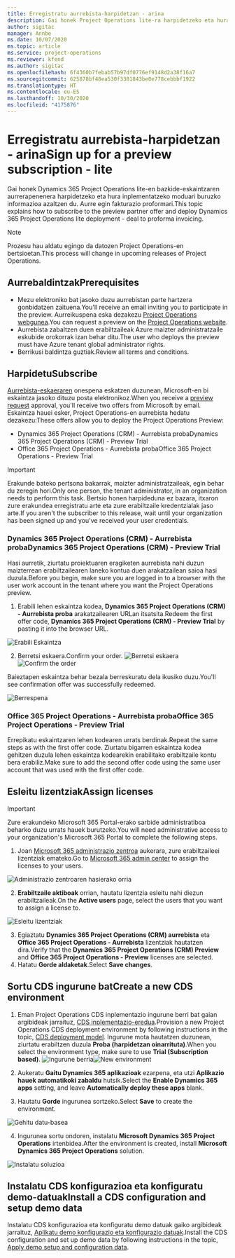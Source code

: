 ```yaml
---
title: Erregistratu aurrebista-harpidetzan - arina
description: Gai honek Project Operations lite-ra harpidetzeko eta hura inplementatzeko moduari buruzko informazioa eskaintzen du. Aurre egin fakturazio proformari.
author: sigitac
manager: Annbe
ms.date: 10/07/2020
ms.topic: article
ms.service: project-operations
ms.reviewer: kfend
ms.author: sigitac
ms.openlocfilehash: 6f4360b7febab57b97df0776ef9148d2a38f16a7
ms.sourcegitcommit: 625878bf48ea530f3381843be0e778cebbbf1922
ms.translationtype: HT
ms.contentlocale: eu-ES
ms.lasthandoff: 10/30/2020
ms.locfileid: "4175876"
---
```

# <a name="sign-up-for-a-preview-subscription---lite"></a><span data-ttu-id="58311-103">Erregistratu aurrebista-harpidetzan - arina</span><span class="sxs-lookup"><span data-stu-id="58311-103">Sign up for a preview subscription - lite</span></span> 

<span data-ttu-id="58311-104">Gai honek Dynamics 365 Project Operations lite-en bazkide-eskaintzaren aurrerapenenera harpidetzeko eta hura inplementatzeko moduari buruzko informazioa azaltzen du. Aurre egin fakturazio proformari.</span><span class="sxs-lookup"><span data-stu-id="58311-104">This topic explains how to subscribe to the preview partner offer and deploy Dynamics 365 Project Operations lite deployment - deal to proforma invoicing.</span></span>

> [!NOTE]
> <span data-ttu-id="58311-105">Prozesu hau aldatu egingo da datozen Project Operations-en bertsioetan.</span><span class="sxs-lookup"><span data-stu-id="58311-105">This process will change in upcoming releases of Project Operations.</span></span>

## <a name="prerequisites"></a><span data-ttu-id="58311-106">Aurrebaldintzak</span><span class="sxs-lookup"><span data-stu-id="58311-106">Prerequisites</span></span>

- <span data-ttu-id="58311-107">Mezu elektroniko bat jasoko duzu aurrebistan parte hartzera gonbidatzen zaituena.</span><span class="sxs-lookup"><span data-stu-id="58311-107">You'll receive an email inviting you to participate in the preview.</span></span> <span data-ttu-id="58311-108">Aurreikuspena eska dezakezu [Project Operations webgunea](https://dynamics.microsoft.com/en-us/project-operations/overview/).</span><span class="sxs-lookup"><span data-stu-id="58311-108">You can request a preview on the [Project Operations website](https://dynamics.microsoft.com/en-us/project-operations/overview/).</span></span>
- <span data-ttu-id="58311-109">Aurrebista zabaltzen duen erabiltzaileak Azure maizter administratzaile eskubide orokorrak izan behar ditu.</span><span class="sxs-lookup"><span data-stu-id="58311-109">The user who deploys the preview must have Azure tenant global administrator rights.</span></span>
- <span data-ttu-id="58311-110">Berrikusi baldintza guztiak.</span><span class="sxs-lookup"><span data-stu-id="58311-110">Review all terms and conditions.</span></span>

## <a name="subscribe"></a><span data-ttu-id="58311-111">Harpidetu</span><span class="sxs-lookup"><span data-stu-id="58311-111">Subscribe</span></span>

<span data-ttu-id="58311-112">[Aurrebista-eskaeraren](https://forms.office.com/FormsPro/Pages/ResponsePage.aspx?id=v4j5cvGGr0GRqy180BHbR56j8lZs0FdAvwT75_WNFyxUMkRDV1NYQU5TNjE2VjhKOVBUNVg2R0s1NC4u) onespena eskatzen duzunean, Microsoft-en bi eskaintza jasoko dituzu posta elektronikoz.</span><span class="sxs-lookup"><span data-stu-id="58311-112">When you receive a [preview request](https://forms.office.com/FormsPro/Pages/ResponsePage.aspx?id=v4j5cvGGr0GRqy180BHbR56j8lZs0FdAvwT75_WNFyxUMkRDV1NYQU5TNjE2VjhKOVBUNVg2R0s1NC4u) approval, you'll receive two offers from Microsoft by email.</span></span> <span data-ttu-id="58311-113">Eskaintza hauei esker, Project Operations-en aurrebista hedatu dezakezu:</span><span class="sxs-lookup"><span data-stu-id="58311-113">These offers allow you to deploy the Project Operations Preview:</span></span>

- <span data-ttu-id="58311-114">Dynamics 365 Project Operations (CRM) - Aurrebista proba</span><span class="sxs-lookup"><span data-stu-id="58311-114">Dynamics 365 Project Operations (CRM) - Preview Trial</span></span>
- <span data-ttu-id="58311-115">Office 365 Project Operations - Aurrebista proba</span><span class="sxs-lookup"><span data-stu-id="58311-115">Office 365 Project Operations - Preview Trial</span></span>

> [!IMPORTANT]
> <span data-ttu-id="58311-116">Erakunde bateko pertsona bakarrak, maizter administratzaileak, egin behar du zeregin hori.</span><span class="sxs-lookup"><span data-stu-id="58311-116">Only one person, the tenant administrator, in an organization needs to perform this task.</span></span> <span data-ttu-id="58311-117">Bertsio honen harpideduna ez bazara, itxaron zure erakundea erregistratu arte eta zure erabiltzaile kredentzialak jaso arte.</span><span class="sxs-lookup"><span data-stu-id="58311-117">If you aren't the subscriber to this release, wait until your organization has been signed up and you've received your user credentials.</span></span>

### <a name="dynamics-365-project-operations-crm---preview-trial"></a><span data-ttu-id="58311-118">Dynamics 365 Project Operations (CRM) - Aurrebista proba</span><span class="sxs-lookup"><span data-stu-id="58311-118">Dynamics 365 Project Operations (CRM) - Preview Trial</span></span> 

<span data-ttu-id="58311-119">Hasi aurretik, ziurtatu proiektuaren eragiketen aurrebista nahi duzun maizterrean erabiltzailearen laneko kontua duen arakatzailean saioa hasi duzula.</span><span class="sxs-lookup"><span data-stu-id="58311-119">Before you begin, make sure you are logged in to a browser with the user work account in the tenant where you want the Project Operations preview.</span></span>

1. <span data-ttu-id="58311-120">Erabili lehen eskaintza kodea, **Dynamics 365 Project Operations (CRM) - Aurrebista proba** arakatzailearen URLan itsatsita.</span><span class="sxs-lookup"><span data-stu-id="58311-120">Redeem the first offer code, **Dynamics 365 Project Operations (CRM) - Preview Trial** by pasting it into the browser URL.</span></span>

![Erabili Eskaintza](./media/16RedeemFirstOfferNew.png)

2. <span data-ttu-id="58311-122">Berretsi eskaera.</span><span class="sxs-lookup"><span data-stu-id="58311-122">Confirm your order.</span></span>
<span data-ttu-id="58311-123">![Berretsi eskaera](./media/17ConfirmOrderNew.png)</span><span class="sxs-lookup"><span data-stu-id="58311-123">![Confirm the order](./media/17ConfirmOrderNew.png)</span></span>

<span data-ttu-id="58311-124">Baieztapen eskaintza behar bezala berreskuratu dela ikusiko duzu.</span><span class="sxs-lookup"><span data-stu-id="58311-124">You'll see confirmation offer was successfully redeemed.</span></span>

![Berrespena](./media/18OrderConfirmationNew.png)

### <a name="office-365-project-operations---preview-trial"></a><span data-ttu-id="58311-126">Office 365 Project Operations - Aurrebista proba</span><span class="sxs-lookup"><span data-stu-id="58311-126">Office 365 Project Operations - Preview Trial</span></span>

<span data-ttu-id="58311-127">Errepikatu eskaintzaren lehen kodearen urrats berdinak.</span><span class="sxs-lookup"><span data-stu-id="58311-127">Repeat the same steps as with the first offer code.</span></span> <span data-ttu-id="58311-128">Ziurtatu bigarren eskaintza kodea gehitzen duzula lehen eskaintza kodearekin erabilitako erabiltzaile kontu bera erabiliz.</span><span class="sxs-lookup"><span data-stu-id="58311-128">Make sure to add the second offer code using the same user account that was used with the first offer code.</span></span>

## <a name="assign-licenses"></a><span data-ttu-id="58311-129">Esleitu lizentziak</span><span class="sxs-lookup"><span data-stu-id="58311-129">Assign licenses</span></span>

> [!IMPORTANT]
> <span data-ttu-id="58311-130">Zure erakundeko Microsoft 365 Portal-erako sarbide administratiboa beharko duzu urrats hauek burutzeko.</span><span class="sxs-lookup"><span data-stu-id="58311-130">You will need administrative access to your organization's Microsoft 365 Portal to complete the following steps.</span></span>


1. <span data-ttu-id="58311-131">Joan [Microsoft 365 administrazio zentroa](https://portal.office.com/) aukerara, zure erabiltzaileei lizentziak emateko.</span><span class="sxs-lookup"><span data-stu-id="58311-131">Go to [Microsoft 365 admin center](https://portal.office.com/) to assign the licenses to your users.</span></span>

![Administrazio zentroaren hasierako orria](./media/14AdminPortal.png)

2. <span data-ttu-id="58311-133">**Erabiltzaile aktiboak** orrian, hautatu lizentzia esleitu nahi diezun erabiltzaileak.</span><span class="sxs-lookup"><span data-stu-id="58311-133">On the **Active users** page, select the users that you want to assign a license to.</span></span>

![Esleitu lizentziak](./media/15AssignLicenses.png)

3. <span data-ttu-id="58311-135">Egiaztatu **Dynamics 365 Project Operations (CRM) aurrebista** eta **Office 365 Project Operations - Aurrebista** lizentziak hautatzen dira.</span><span class="sxs-lookup"><span data-stu-id="58311-135">Verify that the **Dynamics 365 Project Operations (CRM) Preview** and **Office 365 Project Operations - Preview** licenses are selected.</span></span> 
4. <span data-ttu-id="58311-136">Hatatu **Gorde aldaketak**.</span><span class="sxs-lookup"><span data-stu-id="58311-136">Select **Save changes**.</span></span>

## <a name="create-a-new-cds-environment"></a><span data-ttu-id="58311-137">Sortu CDS ingurune bat</span><span class="sxs-lookup"><span data-stu-id="58311-137">Create a new CDS environment</span></span>

1. <span data-ttu-id="58311-138">Eman Project Operations CDS inplementazio ingurune berri bat gaian argibideak jarraituz, [CDS inplementazio-eredua](lite-deployment.md).</span><span class="sxs-lookup"><span data-stu-id="58311-138">Provision a new Project Operations CDS deployment environment by following instructions in the topic, [CDS deployment model](lite-deployment.md).</span></span> <span data-ttu-id="58311-139">Ingurune mota hautatzen duzunean, ziurtatu erabiltzen duzula **Proba (harpidetzan oinarrituta)**.</span><span class="sxs-lookup"><span data-stu-id="58311-139">When you select the environment type, make sure to use **Trial (Subscription based)**.</span></span>
<span data-ttu-id="58311-140">![Ingurune berria](./media/19CreateEnvironment.png)</span><span class="sxs-lookup"><span data-stu-id="58311-140">![New environment](./media/19CreateEnvironment.png)</span></span>

2. <span data-ttu-id="58311-141">Aukeratu **Gaitu Dynamics 365 aplikazioak** ezarpena, eta utzi **Aplikazio hauek automatikoki zabaldu** hutsik.</span><span class="sxs-lookup"><span data-stu-id="58311-141">Select the **Enable Dynamics 365 apps** setting, and leave **Automatically deploy these apps** blank.</span></span>  
3. <span data-ttu-id="58311-142">Hautatu **Gorde** ingurunea sortzeko.</span><span class="sxs-lookup"><span data-stu-id="58311-142">Select **Save** to create the environment.</span></span>

![Gehitu datu-basea](./media/20CreateEnvironment1.png)

4. <span data-ttu-id="58311-144">Ingurunea sortu ondoren, instalatu **Microsoft Dynamics 365 Project Operations** irtenbidea.</span><span class="sxs-lookup"><span data-stu-id="58311-144">After the environment is created, install **Microsoft Dynamics 365 Project Operations** solution.</span></span> 

![Instalatu soluzioa](./media/21InstallSolution.png)

## <a name="install-a-cds-configuration-and-setup-demo-data"></a><span data-ttu-id="58311-146">Instalatu CDS konfigurazioa eta konfiguratu demo-datuak</span><span class="sxs-lookup"><span data-stu-id="58311-146">Install a CDS configuration and setup demo data</span></span>

<span data-ttu-id="58311-147">Instalatu CDS konfigurazioa eta konfiguratu demo datuak gaiko argibideak jarraituz, [Aplikatu demo konfigurazio eta konfigurazio datuak](lite-apply-demo-setup-config-data.md).</span><span class="sxs-lookup"><span data-stu-id="58311-147">Install the CDS configuration and set up demo data by following instructions in the topic, [Apply demo setup and configuration data](lite-apply-demo-setup-config-data.md).</span></span>
